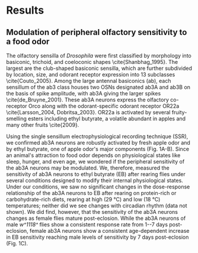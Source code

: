 # Results
## Modulation of peripheral olfactory sensitivity to a food odor

The olfactory sensilla of _Drosophila_ were first classified by morphology into basiconic, trichoid, and coeloconic shapes \cite{Shanbhag_1995}.
The largest are the club-shaped basiconic sensilla, which are further subdivided by location, size, and odorant receptor expression into 13 subclasses \cite{Couto_2005}.
Among the large antennal basiconics (ab), each sensillum of the ab3 class houses two OSNs designated ab3A and ab3B on the basis of spike amplitude, with ab3A giving the larger spikes \cite{de_Bruyne_2001}.
These ab3A neurons express the olfactory co-receptor Orco along with the odorant-specific odorant receptor OR22a \cite{Larsson_2004, Dobritsa_2003}.
OR22a is activated by several fruity-smelling esters including ethyl butyrate, a volatile abundant in apples and many other fruits \cite{2009}.

Using the single sensillum electrophysiological recording technique (SSR), we confirmed ab3A neurons are robustly activated by fresh apple odor and by ethyl butyrate, one of apple odor's major components (Fig. 1A-B). 
Since an animal's attraction to food odor depends on physiological states like sleep, hunger, and even age, we wondered if the peripheral sensitivity of the ab3A neurons may be modulated.
We, therefore, measured the sensitivity of ab3A neurons to ethyl butyrate (EB) after rearing flies under several conditions designed to modify their internal physiological states.
Under our conditions, we saw no significant changes in the dose-response relationship of the ab3A neurons to EB after rearing on protein-rich or carbohydrate-rich diets, rearing at high (29 °C) and low (18 °C) temperatures; neither did we see changes with circadian rhythm (data not shown). 
We did find, however, that the sensitivity of the ab3A neurons changes as female flies mature post-eclosion.
While the ab3A neurons of male *w^1118^* flies show a consistent response rate from 1--7 days post-eclosion, female ab3A neurons show a consistent age-dependent increase in EB sensitivity reaching male levels of sensitivity by 7 days post-eclosion (Fig. 1C).
